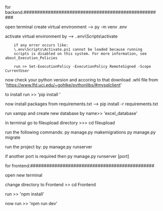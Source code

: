 for backend:####################################################

open terminal
create virtual environment --> py -m venv .env

activate virtual environment by --> .\.env\Scripts\activate

        if any error occurs like: 
        \.env\Scripts\Activate.ps1 cannot be loaded because running  
        scripts is disabled on this system. For more information, see about_Execution_Policies

        run >> Set-ExecutionPolicy -ExecutionPolicy RemoteSigned -Scope CurrentUser

now check your python version and accoring to that download .whl file from 'https://www.lfd.uci.edu/~gohlke/pythonlibs/#mysqlclient'

to install run >> 'pip install <filename>'

now install packages from requirements.txt  -->  pip install -r requirements.txt

run xampp and create new database by name>> 'excel_database'

in terminal go to fileupload directory >>>  cd fileupload

run the following commands:
py manage.py makemigrations
py manage.py migrate

run the project by:
py manage.py runserver

if another port is required then
py manage.py runserver [port]

for frontend:##############################################

open new terminal

change directory to Frontend >> cd Frontend

run >> 'npm install'

now run >> 'npm run dev'
